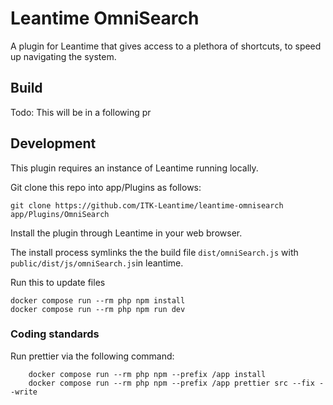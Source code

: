# Leantime OmniSearch

A plugin for Leantime that gives access to a plethora of shortcuts, to speed up 
navigating the system.

## Build
Todo: This will be in a following pr

## Development

This plugin requires an instance of Leantime running locally.



Git clone this repo into app/Plugins as follows:

```shell
git clone https://github.com/ITK-Leantime/leantime-omnisearch app/Plugins/OmniSearch  
```

Install the plugin through Leantime in your web browser.

The install process symlinks the the build file 
`
dist/omniSearch.js
` with `public/dist/js/omniSearch.js`in leantime.

Run this to update files

```
docker compose run --rm php npm install
docker compose run --rm php npm run dev
```

### Coding standards

Run prettier via the following command:

```shell
    docker compose run --rm php npm --prefix /app install
    docker compose run --rm php npm --prefix /app prettier src --fix --write
```

